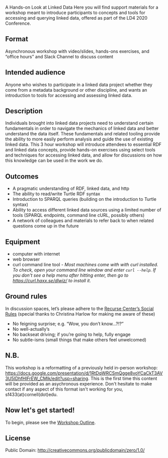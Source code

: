 A Hands-on Look at Linked Data
Here you will find support materials for a workshop meant to introduce participants to concepts and tools for accessing and querying linked data, offered as part of the LD4 2020 Conference.


## Format
Asynchronous workshop with video/slides, hands-ons exercises, and “office hours” and Slack Channel to discuss content


## Intended audience
Anyone who wishes to participate in a linked data project whether they come from a metadata background or other discipline, and wants an introduction to tools for accessing and assessing linked data.


## Description
Individuals brought into linked data projects need to understand certain fundamentals in order to navigate the mechanics of linked data and better understand the data itself. These fundamentals and related tooling provide the ability to more easily perform analysis and guide the use of existing linked data. This 3 hour workshop will introduce attendees to essential RDF and linked data concepts, provide hands-on exercises using select tools and techniques for accessing linked data, and allow for discussions on how this knowledge can be used in the work we do.


## Outcomes
* A pragmatic understanding of RDF, linked data, and http
* The ability to read/write Turtle RDF syntax
* Introduction to SPARQL queries (building on the introduction to Turtle syntax)
* Ability to access different linked data sources using a limited number of tools (SPARQL endpoints, command line cURL, possibly others)
* A network of colleagues and materials to refer back to when related questions come up in the future


## Equipment
* computer with internet
* web browser
* curl command line tool  -  *Most machines come with with curl installed. To check, open your command line window and enter `curl --help`. If you don't see a help menu after hitting enter, then go to https://curl.haxx.se/dlwiz/ to install it.*

## Ground rules
In discussion spaces, let’s please adhere to the [Recurse Center’s Social Rules](https://www.recurse.com/manual#sub-sec-social-rules) (special thanks to Christina Harlow for making me aware of these)

* No feigning surprise; e.g. “Wow, you don’t know…?!?”
* No well-actually’s
* No backseat driving; if you’re going to help, fully engage
* No subtle-isms (small things that make others feel unwelcomed)


## N.B.
This workshop is a reformatting of a previously held in-person workshop: https://docs.google.com/presentation/d/1RtDqWRCSmQgge8voYCaCkT3AV3U5IDhfHlFrEW_CMlk/edit?usp=sharing. This is the first time this content will be provided as an asychronous experience. Don't hesitate to make contact if any aspect of this format isn't working for you, sf433(at)cornell(dot)edu.


## Now let's get started!
To begin, please see the [Workshop Outline](https://github.com/sfolsom/LD4_2020_Conference_Linked_Data_WorkShop/wiki/A-Hands-on-Look-at-Linked-Data-Workshop-Outline).

## License
Public Domain: http://creativecommons.org/publicdomain/zero/1.0/
